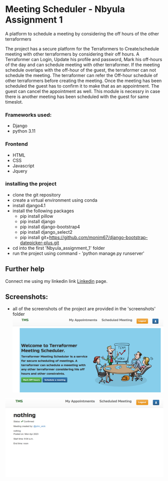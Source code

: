 # Meeting Scheduler - Nbyula Assignment 1
A platform to schedule a meeting by considering the off hours of the other terraformers

The project has a secure platform for the Terraformers to Create/schedule meeting with other terraformers by considering their off hours. A Terraformer can Login, Update his profile and password, Mark his off-hours of the day and can schedule meeting with other terraformer. If the meeting schedule overlaps with the off-hour of the guest, the terraformer can not schedule the meeting. The terraformer can refer the Off-hour schedule of other terraformers before creating the meeting.
Once the meeting has been scheduled the guest has to confirm it to make that as an appointment. The guest can cancel the appointment as well. This module is necessry in case there is another meeting has been scheduled with the guest for same timeslot.

### Frameworks used:
* Django
* python 3.11

### Frontend
* HTML
* CSS
* Javascript
* Jquery

### installing the project
* clone the git repository
* create a virtual environment using conda
* install django4.1
* install the following packages
  * pip install pillow
  * pip install django
  * pip install django-bootstrap4
  * pip install django_select2
  * pip install git+https://github.com/monim67/django-bootstrap-datepicker-plus.git
* cd into the first 'Nbyula_assignment_1' folder
* run the project using command - 'python manage.py runserver'


## Further help

Connect me using my linkedin link [Linkedin](https://www.linkedin.com/in/shravan-k-s-4a04ba155/) page.


## Screenshots:
* all of the screenshots of the project are provided in the 'screenshots' folder
![image](screenshots/home_page.png)

![image](screenshots/Confirmed_appointments.png)

